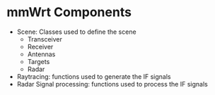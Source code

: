 # mmWrt Components

* Scene: Classes used to define the scene
  * Transceiver
  * Receiver
  * Antennas
  * Targets
  * Radar
* Raytracing: functions used to generate the IF signals
* Radar Signal processing: functions used to process the IF signals